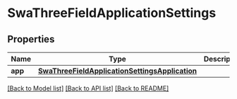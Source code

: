 # SwaThreeFieldApplicationSettings

## Properties
Name | Type | Description | Notes
------------ | ------------- | ------------- | -------------
**app** | [**SwaThreeFieldApplicationSettingsApplication**](SwaThreeFieldApplicationSettingsApplication.md) |  | [optional] 

[[Back to Model list]](../README.md#documentation-for-models) [[Back to API list]](../README.md#documentation-for-api-endpoints) [[Back to README]](../README.md)


